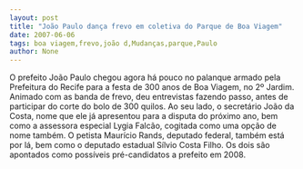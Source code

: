 ```yaml
---
layout: post
title: "João Paulo dança frevo em coletiva do Parque de Boa Viagem"
date: 2007-06-06
tags: boa viagem,frevo,joão d,Mudanças,parque,Paulo
author: None
---
```

O prefeito Jo&atilde;o Paulo chegou agora h&aacute; pouco no palanque armado pela Prefeitura do Recife para a festa de 300 anos de Boa Viagem, no 2&ordm; Jardim.
Animado com as banda de frevo, deu entrevistas fazendo passo, antes de participar do corte do bolo de 300 quilos.
Ao seu lado, o secret&aacute;rio Jo&atilde;o da Costa, nome que ele j&aacute; apresentou para a disputa do pr&oacute;ximo ano, bem como a assessora especial Lygia Falc&atilde;o, cogitada como uma op&ccedil;&atilde;o de nome tamb&eacute;m.
O petista Maur&iacute;cio Rands, deputado federal, tamb&eacute;m est&aacute; por l&aacute;, bem como o deputado estadual S&iacute;lvio Costa Filho. Os dois s&atilde;o apontados como poss&iacute;veis pr&eacute;-candidatos a prefeito em 2008. 